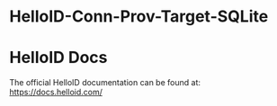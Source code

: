 # HelloID-Conn-Prov-Target-SQLite

# HelloID Docs
The official HelloID documentation can be found at: https://docs.helloid.com/
